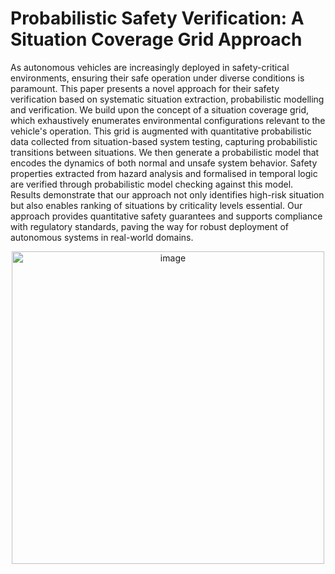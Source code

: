 # Probabilistic Safety Verification: A Situation Coverage Grid Approach

As autonomous vehicles are increasingly deployed in safety-critical environments, ensuring their safe operation under diverse conditions is paramount. This paper presents a novel approach for their safety verification based on systematic situation extraction, probabilistic modelling and verification. We build upon the concept of a situation coverage grid, which exhaustively enumerates environmental configurations relevant to the vehicle's operation. This grid is augmented with quantitative probabilistic data collected from situation-based system testing, capturing probabilistic transitions between situations. We then generate a probabilistic model that encodes the dynamics of both normal and unsafe system behavior. Safety properties extracted from hazard analysis and formalised in temporal logic are verified through probabilistic model checking against this model. Results demonstrate that our approach not only identifies high-risk situation but also enables ranking of situations by criticality levels essential. Our approach provides quantitative safety guarantees and supports compliance with regulatory standards, paving the way for robust deployment of autonomous systems in real-world domains. 


<p align="center">
  <img width="500" alt="image" src="https://github.com/user-attachments/assets/ecaef262-7e3f-42eb-bf0b-212a8b67e3cd" />
</p>
